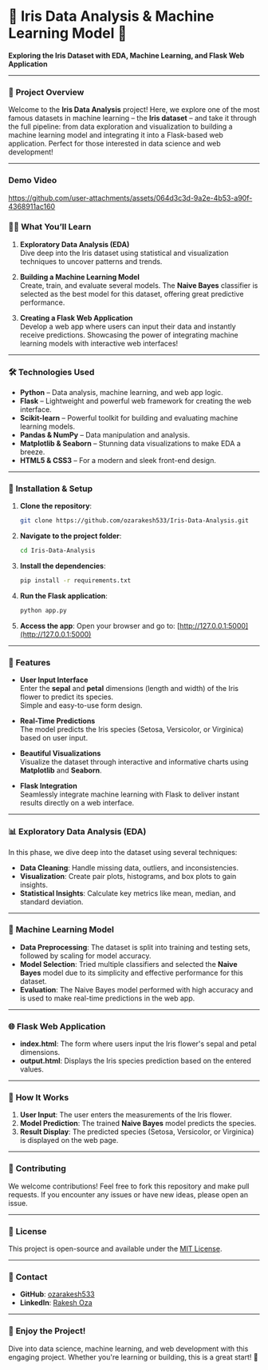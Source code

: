 
# 🌸 Iris Data Analysis & Machine Learning Model 🚀  
**Exploring the Iris Dataset with EDA, Machine Learning, and Flask Web Application**  

---

### 🔎 **Project Overview**

Welcome to the **Iris Data Analysis** project! Here, we explore one of the most famous datasets in machine learning – the **Iris dataset** – and take it through the full pipeline: from data exploration and visualization to building a machine learning model and integrating it into a Flask-based web application. Perfect for those interested in data science and web development!

---
### Demo Video 
https://github.com/user-attachments/assets/064d3c3d-9a2e-4b53-a90f-4368911ac160

### 🧑‍💻 **What You’ll Learn**

1. **Exploratory Data Analysis (EDA)**  
   Dive deep into the Iris dataset using statistical and visualization techniques to uncover patterns and trends.
   
2. **Building a Machine Learning Model**  
   Create, train, and evaluate several models. The **Naive Bayes** classifier is selected as the best model for this dataset, offering great predictive performance.
   
3. **Creating a Flask Web Application**  
   Develop a web app where users can input their data and instantly receive predictions. Showcasing the power of integrating machine learning models with interactive web interfaces!

---

### 🛠 **Technologies Used**

- **Python** – Data analysis, machine learning, and web app logic.
- **Flask** – Lightweight and powerful web framework for creating the web interface.
- **Scikit-learn** – Powerful toolkit for building and evaluating machine learning models.
- **Pandas & NumPy** – Data manipulation and analysis.
- **Matplotlib & Seaborn** – Stunning data visualizations to make EDA a breeze.
- **HTML5 & CSS3** – For a modern and sleek front-end design.

---

### 🚀 **Installation & Setup**

1. **Clone the repository**:
   ```bash
   git clone https://github.com/ozarakesh533/Iris-Data-Analysis.git
   ```

2. **Navigate to the project folder**:
   ```bash
   cd Iris-Data-Analysis
   ```

3. **Install the dependencies**:
   ```bash
   pip install -r requirements.txt
   ```

4. **Run the Flask application**:
   ```bash
   python app.py
   ```

5. **Access the app**:
   Open your browser and go to:
   [http://127.0.0.1:5000](http://127.0.0.1:5000)

---

### 🌟 **Features**

- **User Input Interface**  
   Enter the **sepal** and **petal** dimensions (length and width) of the Iris flower to predict its species.  
   Simple and easy-to-use form design.
  
- **Real-Time Predictions**  
   The model predicts the Iris species (Setosa, Versicolor, or Virginica) based on user input.

- **Beautiful Visualizations**  
   Visualize the dataset through interactive and informative charts using **Matplotlib** and **Seaborn**.

- **Flask Integration**  
   Seamlessly integrate machine learning with Flask to deliver instant results directly on a web interface.

---

### 📊 **Exploratory Data Analysis (EDA)**

In this phase, we dive deep into the dataset using several techniques:

- **Data Cleaning**: Handle missing data, outliers, and inconsistencies.
- **Visualization**: Create pair plots, histograms, and box plots to gain insights.
- **Statistical Insights**: Calculate key metrics like mean, median, and standard deviation.

---

### 🧠 **Machine Learning Model**

- **Data Preprocessing**: The dataset is split into training and testing sets, followed by scaling for model accuracy.
- **Model Selection**: Tried multiple classifiers and selected the **Naive Bayes** model due to its simplicity and effective performance for this dataset.
- **Evaluation**: The Naive Bayes model performed with high accuracy and is used to make real-time predictions in the web app.

---

### 🌐 **Flask Web Application**

- **index.html**: The form where users input the Iris flower's sepal and petal dimensions.
- **output.html**: Displays the Iris species prediction based on the entered values.

---

### 🌱 **How It Works**

1. **User Input**: The user enters the measurements of the Iris flower.
2. **Model Prediction**: The trained **Naive Bayes** model predicts the species.
3. **Result Display**: The predicted species (Setosa, Versicolor, or Virginica) is displayed on the web page.

---

### 📝 **Contributing**

We welcome contributions! Feel free to fork this repository and make pull requests. If you encounter any issues or have new ideas, please open an issue.

---

### 📄 **License**

This project is open-source and available under the [MIT License](LICENSE).

---

### 💬 **Contact**

- **GitHub**: [ozarakesh533](https://github.com/ozarakesh533)
- **LinkedIn**: [Rakesh Oza](https://www.linkedin.com/in/rakeshoza/)
  
---

### 🚀 **Enjoy the Project!**
Dive into data science, machine learning, and web development with this engaging project. Whether you're learning or building, this is a great start! 🌱
